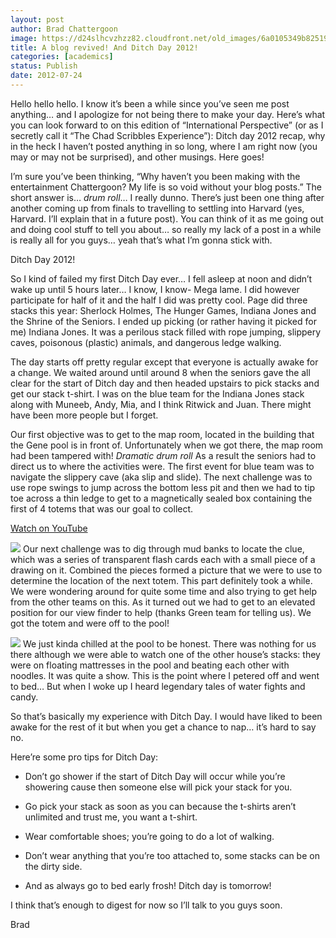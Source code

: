 ```yaml
---
layout: post
author: Brad Chattergoon
image: https://d24slhcvzhzz82.cloudfront.net/old_images/6a0105349b8251970b01761690eff5970c-800wi.jpg
title: A blog revived! And Ditch Day 2012!
categories: [academics]
status: Publish
date: 2012-07-24
---
```



Hello hello hello. I know it’s been a while since you’ve seen me post anything… and I apologize for not being there to make your day. Here’s what you can look forward to on this edition of “International Perspective” (or as I secretly call it “The Chad Scribbles Experience”): Ditch day 2012 recap, why in the heck I haven’t posted anything in so long, where I am right now (you may or may not be surprised), and other musings. Here goes!

I’m sure you’ve been thinking, “Why haven’t you been making with the entertainment Chattergoon? My life is so void without your blog posts.” The short answer is… *drum roll*… I really dunno. There’s just been one thing after another coming up from finals to travelling to settling into Harvard (yes, Harvard. I’ll explain that in a future post). You can think of it as me going out and doing cool stuff to tell you about… so really my lack of a post in a while is really all for you guys… yeah that’s what I’m gonna stick with.

Ditch Day 2012!

So I kind of failed my first Ditch Day ever… I fell asleep at noon and didn’t wake up until 5 hours later… I know, I know- Mega lame. I did however participate for half of it and the half I did was pretty cool. Page did three stacks this year: Sherlock Holmes, The Hunger Games, Indiana Jones and the Shrine of the Seniors. I ended up picking (or rather having it picked for me) Indiana Jones. It was a perilous stack filled with rope jumping, slippery caves, poisonous (plastic) animals, and dangerous ledge walking.

The day starts off pretty regular except that everyone is actually awake for a change. We waited around until around 8 when the seniors gave the all clear for the start of Ditch day and then headed upstairs to pick stacks and get our stack t-shirt. I was on the blue team for the Indiana Jones stack along with Muneeb, Andy, Mia, and I think Ritwick and Juan. There might have been more people but I forget.

Our first objective was to get to the map room, located in the building that the Gene pool is in front of. Unfortunately when we got there, the map room had been tampered with! *Dramatic drum roll* As a result the seniors had to direct us to where the activities were. The first event for blue team was to navigate the slippery cave (aka slip and slide). The next challenge was to use rope swings to jump across the bottom less pit and then we had to tip toe across a thin ledge to get to a magnetically sealed box containing the first of 4 totems that was our goal to collect.

[Watch on YouTube](https://www.youtube.com/watch?v=h7vdcdYHj3k)

![](https://d24slhcvzhzz82.cloudfront.net/old_images/caltech_as_it_happens/6a0105349b8251970b01774376f344970d.jpg)
Our next challenge was to dig through mud banks to locate the clue, which was a series of transparent flash cards each with a small piece of a drawing on it. Combined the pieces formed a picture that we were to use to determine the location of the next totem. This part definitely took a while. We were wondering around for quite some time and also trying to get help from the other teams on this. As it turned out we had to get to an elevated position for our view finder to help (thanks Green team for telling us). We got the totem and were off to the pool!

![](https://d24slhcvzhzz82.cloudfront.net/old_images/caltech_as_it_happens/6a0105349b8251970b01761690f231970c.jpg)
We just kinda chilled at the pool to be honest. There was nothing for us there although we were able to watch one of the other house’s stacks: they were on floating mattresses in the pool and beating each other with noodles. It was quite a show. This is the point where I petered off and went to bed… But when I woke up I heard legendary tales of water fights and candy.

So that’s basically my experience with Ditch Day. I would have liked to been awake for the rest of it but when you get a chance to nap… it’s hard to say no.

Here’re some pro tips for Ditch Day:

- Don’t go shower if the start of Ditch Day will occur while you’re showering cause then someone else will pick your stack for you.

- Go pick your stack as soon as you can because the t-shirts aren’t unlimited and trust me, you want a t-shirt.

- Wear comfortable shoes; you’re going to do a lot of walking.

- Don’t wear anything that you’re too attached to, some stacks can be on the dirty side.

- And as always go to bed early frosh! Ditch day is tomorrow!

I think that’s enough to digest for now so I’ll talk to you guys soon.

Brad
